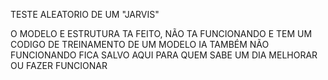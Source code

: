 TESTE ALEATORIO DE UM "JARVIS"

O MODELO E ESTRUTURA TA FEITO, NÃO TA FUNCIONANDO E TEM UM CODIGO DE TREINAMENTO DE UM MODELO IA TAMBÉM NÃO FUNCIONANDO 
FICA SALVO AQUI PARA QUEM SABE UM DIA MELHORAR OU FAZER FUNCIONAR 
